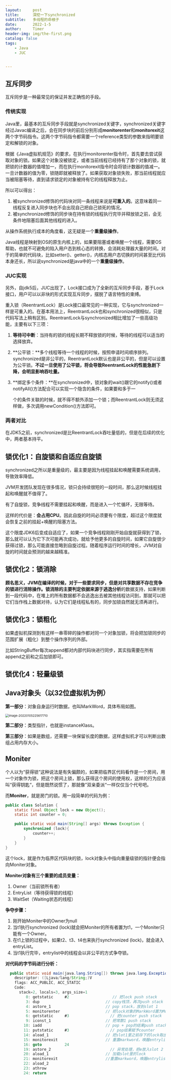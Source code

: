 ```yaml
---
layout:     post
title:      深挖一下synchronized
subtitle:   多线程的命根子
date:       2022-1-5
author:     Timer
header-img: img/the-first.png
catalog: false
tags:
    - Java
    - JUC


---
```


## 互斥同步

互斥同步是一种最常见的保证并发正确性的手段。

### 传统实现

Java里，最基本的互斥同步手段就是synchronized关键字，synchronized关键字经过Javac编译之后，会在同步块的前后分别形成**monitorenter**和**monitorexit**这两个字节码指令。这两个字节码指令都需要一个reference类型的参数来指明要锁定和解锁的对象。

根据《Java虚拟机规范》的要求，在执行monitorenter指令时，首先要去尝试获取对象的锁。如果这个对象没被锁定，或者当前线程已经持有了那个对象的锁，就把锁的计数器的值增加一，而在执行monitorexit指令时会将锁计数器的值减一。一旦计数器的值为零，锁随即就被释放了。如果获取对象锁失败，那当前线程就应当被阻塞等待，直到请求锁定的对象被持有它的线程释放为止。 

所以可以得出：

1. 被synchronized修饰的代码块对同一条线程来说是**可重入的**。这意味着同一线程反复进入同步块也不会出现自己把自己锁死的情况。
2. 被synchronized修饰的同步块在持有锁的线程执行完毕并释放锁之前，会无条件地阻塞后面其他线程的进入。

从操作系统执行成本的角度看，这无疑是一个**重量级操作**。

Java线程是映射到OS的原生内核上的，如果要阻塞或者唤醒一个线程，需要OS帮助，也就不可避免的陷入用户态到核心态的转换，会消耗处理器大量的时间。对于的简单的代码块，比如setter()、getter()，内核态用户态切换的时间甚至比代码本身还长，所以说synchronized是java中的一个**重量级操作**。

### JUC实现

另外，自jdk5后，JUC出现了，Lock接口成为了全新的互斥同步手段，基于Lock接口，用户可以以非块的形式实现互斥同步，摆脱了语言特性的束缚。

重入锁（ReentrantLock）是Lock接口最常见的一种实现，它与synchronized一样是可重入的。在基本用法上，ReentrantLock也和synchronized很相似，只是代码写法上稍有区别。ReentrantLock与synchronized相比增加了一些高级功能，主要有以下三项：

1. **等待可中断**：当持有的锁的线程长期不释放锁的时候，等待的线程可以适当的选择放弃。

2. **公平锁：**多个线程等待一个线程的时候，按照申请时间顺序排列。synchronized是非公平的，ReentrantLock默认也是非公平的，但是可以设置为公平锁。**不过一旦使用了公平锁，将会导致ReentrantLock的性能急剧下降，会明显影响吞吐量。**

3. **绑定多个条件：**在synchronized中，锁对象的wait()跟它的notify()或者notifyAll()方法配合可以实现一个隐含的条件，如果要和多于一 

   个的条件关联的时候，就不得不额外添加一个锁；而ReentrantLock则无须这样做，多次调用newCondition()方法即可。 

### 两者对比

在JDK5之前，synchronized是比ReentrantLock吞吐量低的，但是在后续的优化中，两者基本持平。    



## 锁优化1：自旋锁和自适应自旋锁

synchronized之所以是重量级的，最主要是因为线程挂起和唤醒需要系统调用，导致效率降低。

JVM开发团队发现在很多情况，锁只会持续很短的一段时间，那么这时候线程挂起和唤醒就不值得了。

有了自旋锁，竞争线程不需要挂起和唤醒，而是进入一个忙循环，无限等待。

这样的代价是：**会占用CPU**。因此自旋的时间必须要有个限度，超过这个限度就会恢复之前的挂起+唤醒的阻塞方法。

这个限度JDK6后变成自适应了，如果一个竞争线程刚刚开始自旋就获得到了锁，那么就可以认为它下次可能再次成功，就给予他更多的自旋时间，如果它自旋很少获得过锁，那么可能直接忽略到自旋过程。随着程序运行时间的增长，JVM对自旋的时间就会预测的越来越精准。

## 锁优化2：锁消除

**顾名思义，JVM在编译的时候，对于一些要求同步，但是对共享数据不存在竞争的锁进行消除操作。**锁消除的主要判定依据来源于**逃逸分析**的数据支持，如果判断到一段代码中，在堆上的所有数据都不会逃逸出去被其他线程访问到，那就可以把它们当作栈上数据对待，认为它们是线程私有的，同步加锁自然就无须再进行。

## 锁优化3：锁粗化

如果虚拟机探测到有这样一串零碎的操作都对同一个对象加锁，将会把加锁同步的范围扩展（粗化）到整个操作序列的外部。

比如StringBuffer每次append都对内部代码块进行同步，其实指需要在所有append之前和之后加锁即可。

## 锁优化4：轻量级锁









## Java对象头（以32位虚拟机为例）

**第一部分**：对象自身运行时数据，也叫MarkWord，具体布局如图。

<img src="https://gitee.com/timerizaya/timer-pic/raw/master/img/image-20220105225617710.png" alt="image-20220105225617710" style="zoom:67%;" />

**第二部分**：类型指针，也就是instanceKlass。

**第三部分**：如果是数组，还需要一块保留长度的数据，这样虚拟机才可以判断出数组占用内存大小。  



## Moniter

个人以为“获得锁”这种说法是有失偏颇的，如果把临界区代码看作是一个房间，用一个对象作为锁，把这个房间上锁，那么获得这个房间的使用权，这样的行为应该叫“获得钥匙“，但是既然说惯了，那就像”双亲委派“一样仅仅当个代号吧。

而**Moniter**，就是房门的锁。用一段简单的代码为例：

```java
public class Solution {
    static final Object lock = new Object();
    static int counter = 0;

    public static void main(String[] args) throws Exception {
        synchronized (lock){
            counter++;
        }
    }
}
```

这个lock，就是作为临界区代码块的锁，lock对象头中指向重量级锁的指针便会指向Moniter对象。

**Moniter对象有三个重要的成员变量：**

1. Owner（当前锁所有者）
2. EntryList（等待获得锁的线程）
3. WaitSet（Waiting状态的线程）

**争夺步骤：**

1. 刚开始Moniter中的Owner为null
2. 当t1执行synchronized (lock)就会把Moniter的所有者置为t1，一个Moniter只能有一个Owner。
3. 在t1上锁的过程中，如果t2、t3、t4也来执行synchronized (lock)，就会进入entryList。
4. 当t1执行完毕，entrylist中的线程会以非公平的方式争夺锁。

**对代码的字节码进行分析：**

```java
  public static void main(java.lang.String[]) throws java.lang.Exception;
    descriptor: ([Ljava/lang/String;)V
    flags: ACC_PUBLIC, ACC_STATIC
    Code:
      stack=2, locals=3, args_size=1
         0: getstatic     #2                   // 把lock push stack
         3: dup							    // copy栈顶，再次push stack
         4: astore_1						// pop stack，放到slot 1
         5: monitorenter					// 把lock对象的MarkWord置为Moniter指针
         6: getstatic     #3                  // 把counter push stack
         9: iconst_1						// 把常数1 push stack
        10: iadd							// pop + pop的结果push stack
        11: putstatic     #3                  // pop结果赋予counter
        14: aload_1							// 把slot1里之前存下的lock取出
        15: monitorexit						// 重置markword，唤醒entrylist
        16: goto          24
        19: astore_2                          // 异常处理，把e放入slot 2
        20: aload_1							// 加载slot里的lock
        21: monitorexit						//重置markword，唤醒entrylist
        22: aload_2
        23: athrow
        24: return
```